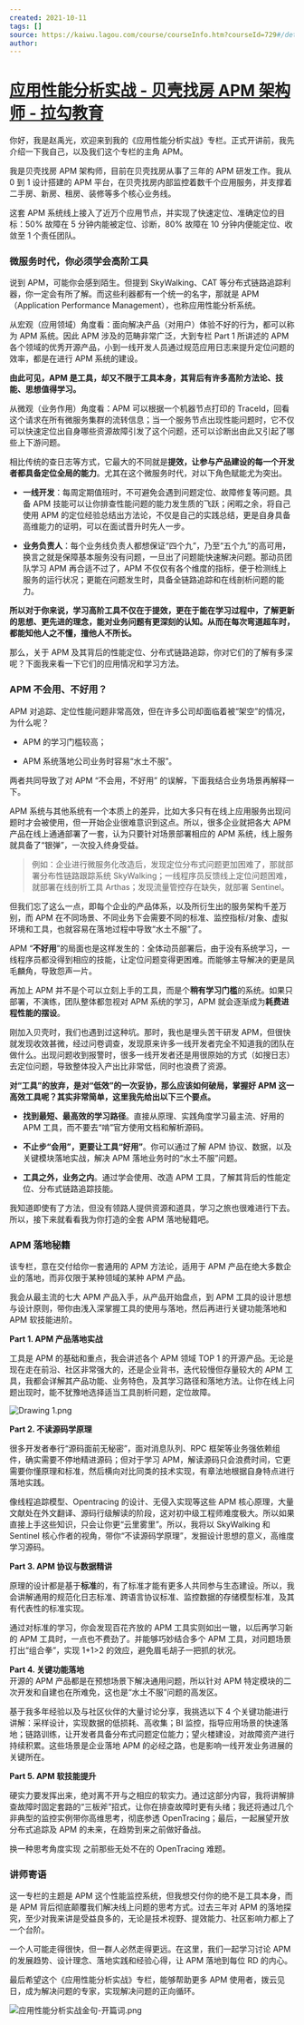 ```yaml
---
created: 2021-10-11
tags: []
source: https://kaiwu.lagou.com/course/courseInfo.htm?courseId=729#/detail/pc?id=7049
author: 
---
```


# [应用性能分析实战 - 贝壳找房 APM 架构师 - 拉勾教育](https://kaiwu.lagou.com/course/courseInfo.htm?courseId=729#/detail/pc?id=7049)


你好，我是赵禹光，欢迎来到我的《应用性能分析实战》专栏。正式开讲前，我先介绍一下我自己，以及我们这个专栏的主角 APM。

我是贝壳找房 APM 架构师，目前在贝壳找房从事了三年的 APM 研发工作。我从 0 到 1 设计搭建的 APM 平台，在贝壳找房内部监控着数千个应用服务，并支撑着二手房、新房、租房、装修等多个核心业务线。

这套 APM 系统线上接入了近万个应用节点，并实现了快速定位、准确定位的目标：50% 故障在 5 分钟内能被定位、诊断，80% 故障在 10 分钟内便能定位、收敛至 1 个责任团队。

### 微服务时代，你必须学会高阶工具

说到 APM，可能你会感到陌生。但提到 SkyWalking、CAT 等分布式链路追踪利器，你一定会有所了解。而这些利器都有一个统一的名字，那就是 APM（Application Performance Management），也称应用性能分析系统。

从宏观（应用领域）角度看：面向解决产品（对用户）体验不好的行为，都可以称为 APM 系统。因此 APM 涉及的范畴非常广泛，大到专栏 Part 1 所讲述的 APM 各个领域的优秀开源产品，小到一线开发人员通过规范应用日志来提升定位问题的效率，都是在进行 APM 系统的建设。

**由此可见，APM 是工具，却又不限于工具本身，其背后有许多高阶方法论、技能、思想值得学习。**

从微观（业务作用）角度看：APM 可以根据一个机器节点打印的 TraceId，回看这个请求在所有微服务集群的流转信息；当一个服务节点出现性能问题时，它不仅可以快速定位出自身哪些资源故障引发了这个问题，还可以诊断出由此又引起了哪些上下游问题。

相比传统的查日志等方式，它最大的不同就是**提效，让参与产品建设的每一个开发者都具备定位全局的能力**。尤其在这个微服务时代，对以下角色赋能尤为突出。

-   **一线开发**：每周定期值班时，不可避免会遇到问题定位、故障修复等问题。具备 APM 技能可以让你排查性能问题的能力发生质的飞跃；闲暇之余，将自己使用 APM 的定位经验总结出方法论，不仅是自己的实践总结，更是自身具备高维能力的证明，可以在面试晋升时先人一步。
    
-   **业务负责人**：每个业务线负责人都想保证“四个九”，乃至“五个九”的高可用，换言之就是保障基本服务没有问题，一旦出了问题能快速解决问题。那动员团队学习 APM 再合适不过了，APM 不仅仅有各个维度的指标，便于检测线上服务的运行状况；更能在问题发生时，具备全链路追踪和在线剖析问题的能力。
    

**所以对于你来说，学习高阶工具不仅在于提效，更在于能在学习过程中，了解更新的思想、更先进的理念，能对业务问题有更深刻的认知。从而在每次弯道超车时，都能知他人之不懂，擅他人不所长。**

那么，关于 APM 及其背后的性能定位、分布式链路追踪，你对它们的了解有多深呢？下面我来看一下它们的应用情况和学习方法。

### APM 不会用、不好用？

APM 对追踪、定位性能问题非常高效，但在许多公司却面临着被“架空”的情况，为什么呢？

-   APM 的学习门槛较高；
    
-   APM 系统落地公司业务时容易“水土不服”。
    

两者共同导致了对 APM “不会用，不好用” 的误解，下面我结合业务场景再解释一下。

APM 系统与其他系统有一个本质上的差异，比如大多只有在线上应用服务出现问题时才会被使用，但一开始企业很难意识到这点。所以，很多企业就把各大 APM 产品在线上通通部署了一套，认为只要针对场景部署相应的 APM 系统，线上服务就具备了“银弹”，一次投入终身受益。

> 例如：企业进行微服务化改造后，发现定位分布式问题更加困难了，那就部署分布性链路跟踪系统 SkyWalking；一线程序员反馈线上定位问题困难，就部署在线剖析工具 Arthas；发现流量管控存在缺失，就部署 Sentinel。

但我们忘了这么一点，即每个企业的产品体系，以及所衍生出的服务架构千差万别，而 APM 在不同场景、不同业务下会需要不同的标准、监控指标/对象、虚拟环境和工具，也就容易在落地过程中导致“水土不服”了。

APM “**不好用**”的局面也是这样发生的：全体动员部署后，由于没有系统学习，一线程序员都没得到相应的技能，让定位问题变得更困难。而能够主导解决的更是凤毛麟角，导致怨声一片。

再加上 APM 并不是个可以立刻上手的工具，而是个**稍有学习门槛**的系统。如果只部署，不演练，团队整体都忽视对 APM 系统的学习，APM 就会逐渐成为**耗费进程性能的摆设**。

刚加入贝壳时，我们也遇到过这种坑。那时，我也是埋头苦干研发 APM，但很快就发现收效甚微，经过问卷调查，发现原来许多一线开发者完全不知道我的团队在做什么。出现问题收到报警时，很多一线开发者还是用很原始的方式（如搜日志）去定位问题，导致整体投入产出比非常低，同时也浪费了资源。

**对“工具”的放弃，是对“低效”的一次妥协，那么应该如何破局，掌握好 APM 这一高效工具呢？其实非常简单，这里我先给出以下三个要点。**

-   **找到最短、最高效的学习路径**。直接从原理、实践角度学习最主流、好用的 APM 工具，而不要去“啃”官方使用文档和解析源码。
    
-   **不止步“会用”，更要让工具“好用”**。你可以通过了解 APM 协议、数据，以及关键模块落地实战，解决 APM 落地业务时的“水土不服”问题。
    
-   **工具之外，业务之内**。通过学会使用、改造 APM 工具，了解其背后的性能定位、分布式链路追踪技能。
    

我知道即使有了方法，但没有领路人提供资源和道具，学习之旅也很难进行下去。所以，接下来就看看我为你打造的全套 APM 落地秘籍吧。

### APM 落地秘籍

该专栏，意在交付给你一套通用的 APM 方法论，适用于 APM 产品在绝大多数企业的落地，而非仅限于某种领域的某种 APM 产品。

我会从最主流的七大 APM 产品入手，从产品开始盘点，到 APM 工具的设计思想与设计原则，带你由浅入深掌握工具的使用与落地，然后再进行关键功能落地和 APM 软技能进阶。

**Part 1. APM 产品落地实战**

工具是 APM 的基础和重点，我会讲述各个 APM 领域 TOP 1 的开源产品。无论是现在走在前沿、社区非常强大的，还是企业背书，迭代较慢但存量较大的 APM 工具，我都会详解其产品功能、业务特色，及其学习路径和落地方法。让你在线上问题出现时，能不犹豫地选择适当工具剖析问题，定位故障。

![Drawing 1.png](https://s0.lgstatic.com/i/image6/M00/27/BC/CioPOWBdpX2AGGVvAAMJn3ATN2U215.png)

**Part 2. 不读源码学原理**

很多开发者奉行“源码面前无秘密”，面对消息队列、RPC 框架等业务强依赖组件，确实需要不停地精进源码；但对于学习 APM，解读源码只会浪费时间，它更需要你懂原理和标准，然后横向对比同类的技术实现，有章法地根据自身特点进行落地实践。

像线程追踪模型、Opentracing 的设计、无侵入实现等这些 APM 核心原理，大量文献处在外文翻译、源码行级解读的阶段，这对初中级工程师难度极大。所以如果直接上手这些知识，只会让你更“云里雾里”。所以，我将以 SkyWalking 和 Sentinel 核心作者的视角，带你“不读源码学原理”，发掘设计思想的意义，高维度学习源码。

**Part 3. APM 协议与数据精讲**

原理的设计都是基于**标准**的，有了标准才能有更多人共同参与生态建设。所以，我会讲解通用的规范化日志标准、跨语言协议标准、监控数据的存储模型标准，及其有代表性的标准实现。

通过对标准的学习，你会发现百花齐放的 APM 工具实则如出一辙，以后再学习新的 APM 工具时，一点也不费劲了。并能够巧妙结合多个 APM 工具，对问题场景打出“组合拳”，实现 1+1>2 的效应，避免眉毛胡子一把抓的状况。

**Part 4. 关键功能落地**  
开源的 APM 产品都是在预想场景下解决通用问题，所以针对 APM 特定模块的二次开发和自建也在所难免，这也是“水土不服”问题的高发区。

基于我多年经验以及与社区伙伴的大量讨论分享，我挑选以下 4 个关键功能进行讲解：采样设计，实现数据的低损耗、高收集；BI 监控，指导应用场景的快速落地；链路训练，让开发者具备分布式问题定位能力；望火楼建设，对故障资产进行持续积累。这些场景是企业落地 APM 的必经之路，也是影响一线开发业务进展的关键所在。

**Part 5. APM 软技能提升**

硬实力要发挥出来，绝对离不开与之相应的软实力。通过这部分内容，我将讲解排查故障时固定套路的“三板斧”招式，让你在排查故障时更有头绪；我还将通过几个非典型的监控实例带你高维思考，彻底参透 OpenTracing；最后，一起展望开放分布式追踪及 APM 的未来，在趋势到来之前做好备战。

换一种思考角度实现 之前那些无处不在的 OpenTracing 难题。

### 讲师寄语

这一专栏的主题是 APM 这个性能监控系统，但我想交付你的绝不是工具本身，而是 APM 背后彻底颠覆我们解决线上问题的思考方式。过去三年对 APM 的落地探究，至少对我来讲是受益良多的，无论是技术视野、提效能力、社区影响力都上了一个台阶。

一个人可能走得很快，但一群人必然走得更远。在这里，我们一起学习讨论 APM 的发展趋势、设计理念、落地实践和经验心得，让 APM 落地到每位 RD 的内心。

最后希望这个《应用性能分析实战》专栏，能够帮助更多 APM 使用者，拨云见日，成为解决问题的专家，实现解决问题的正向循环。

![应用性能分析实战金句-开篇词.png](https://s0.lgstatic.com/i/image6/M00/29/AE/Cgp9HWBhkMWAK31sAAE7pLNtneE876.png)
